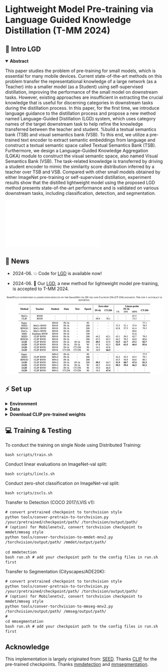 # Lightweight Model Pre-training via Language Guided Knowledge Distillation (T-MM 2024)






## 🏃 Intro LGD

<details open="open">
    <summary><b>Abstract</b></summary>

This paper studies the problem of pre-training for small models, which is essential for many mobile devices. Current state-of-the-art methods on this problem transfer the representational knowledge of a large network (as a Teacher) into a smaller model (as a Student) using self-supervised distillation, improving the performance of the small model on downstream tasks. However, existing approaches are insufficient in extracting the crucial knowledge that is useful for discerning categories in downstream tasks during the distillation process. In this paper, for the first time, we introduce language guidance to the distillation process and propose a new method named Language-Guided Distillation (LGD) system, which uses category names of the target downstream task to help refine the knowledge transferred between the teacher and student. %build a textual semantics bank (TSB) and visual semantics bank (VSB). To this end, we utilize a pre-trained text encoder to extract semantic embeddings from language and construct a textual semantic space called Textual Semantics Bank (TSB). Furthermore, we design a Language-Guided Knowledge Aggregation (LGKA) module to construct the visual semantic space, also named Visual Semantics Bank (VSB). The task-related knowledge is transferred by driving a student encoder to mimic the similarity score distribution inferred by a teacher over TSB and VSB. Compared with other small models obtained by either ImageNet pre-training or self-supervised distillation, experiment results show that the distilled lightweight model using the proposed LGD method presents state-of-the-art performance and is validated on various downstream tasks, including classification, detection, and segmentation.

![pipeline](assets/LGD.pdf)

</details>

## 🚩 News

- 2024-06. 💥 Code for [LGD]() is available now!

- 2024-06. 🎉 Our [LGD](), a new method for lightweight model pre-training, is accepted to T-MM 2024.

![pipeline](assets/result.png)

## ⚡ Set up
<details>
  <summary><b>Environment</b></summary> 

  ```shell
  bash scripts/requirement.sh
  ```
</details>


<details>
  <summary><b>Data</b></summary>


1. download dataset (ImageNet, CoCo, LVIS, Caltech...).
2. we provide some scripts for preparing datasets.

  ```shell
  # prepare Caltech-256
  python tools/make-caltech-trainval.py
  # make ImageNet subset
  python tools/make-imgnet-subset.py
  # get text prompt from dataset
  python get-caltech-classnames.py
  ```

</details>


<details>
  <summary><b>Download CLIP pre-trained weights</b></summary>

  ```shell
  cd clip/weights/
  bash download_clip_models.sh
  ```
</details>
  

## 💻 Training & Testing



To conduct the training on single Node using Distributed Training: 
```shell
bash scripts/train.sh
```

Conduct linear evaluations on ImageNet-val split:
```shell
bash scripts/lincls.sh
```

Conduct zero-shot classification on ImageNet-val split:
```shell
bash scripts/zscls.sh
```

Transfer to Detection (COCO 2017/LVIS v1):
```shell
# convert pretrained checkpoint to torchvision style
python tools/conver-pretrain-to-torchvision.py /your/pretrained/checkpoint/path/ /torchvision/output/path/
# (option) for Mobilenetv2, convert torchvision checkpoint to mmdet/mmseg style
python tools/conver-torchvision-to-mmdet-mnv2.py /torchvision/output/path/ /mmdet/output/path/

cd mmdetection
bash run.sh # add your checkpoint path to the config files in run.sh first
```

Transfer to Segmentation (Cityscapes/ADE20K):
```shell
# convert pretrained checkpoint to torchvision style
python tools/conver-pretrain-to-torchvision.py /your/pretrained/checkpoint/path/ /torchvision/output/path/
# (option) for Mobilenetv2, convert torchvision checkpoint to mmdet/mmseg style
python tools/conver-torchvision-to-mmseg-mnv2.py /torchvision/output/path/ /mmseg/output/path/
# 
cd mmsegmentation
bash run.sh # add your checkpoint path to the config files in run.sh first
```



## Acknowledge
This implementation is largely originated from: [SEED](https://github.com/jacobswan1/SEED).
Thanks [CLIP](https://github.com/openai/CLIP) for the pre-trained checkpoints.
Thanks [mmdetection](https://github.com/open-mmlab/mmdetection) and [mmsegmentation](https://github.com/open-mmlab/mmsegmentation).
